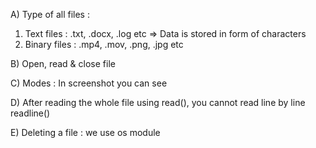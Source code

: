 A) Type of all files :

1. Text files : .txt, .docx, .log etc => Data is stored in form of characters
2. Binary files : .mp4, .mov, .png, .jpg etc

B) Open, read & close file

C) Modes : In screenshot you can see

D) After reading the whole file using read(), you cannot read line by line readline()

E) Deleting a file : we use os module 